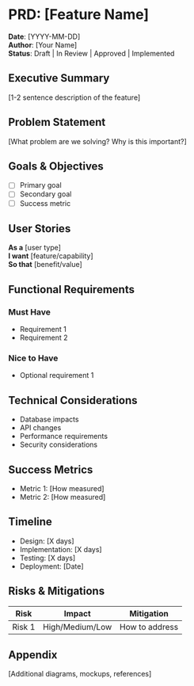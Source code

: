 # PRD: [Feature Name]

**Date**: [YYYY-MM-DD]  
**Author**: [Your Name]  
**Status**: Draft | In Review | Approved | Implemented

## Executive Summary

[1-2 sentence description of the feature]

## Problem Statement

[What problem are we solving? Why is this important?]

## Goals & Objectives

- [ ] Primary goal
- [ ] Secondary goal
- [ ] Success metric

## User Stories

**As a** [user type]  
**I want** [feature/capability]  
**So that** [benefit/value]

## Functional Requirements

### Must Have
- Requirement 1
- Requirement 2

### Nice to Have
- Optional requirement 1

## Technical Considerations

- Database impacts
- API changes
- Performance requirements
- Security considerations

## Success Metrics

- Metric 1: [How measured]
- Metric 2: [How measured]

## Timeline

- Design: [X days]
- Implementation: [X days]
- Testing: [X days]
- Deployment: [Date]

## Risks & Mitigations

| Risk | Impact | Mitigation |
|------|--------|------------|
| Risk 1 | High/Medium/Low | How to address |

## Appendix

[Additional diagrams, mockups, references]
